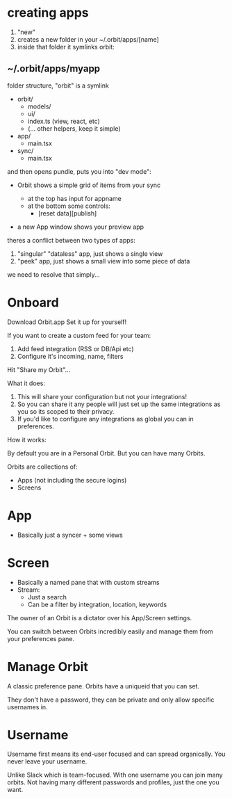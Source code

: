 # creating apps

1. "new"
2. creates a new folder in your ~/.orbit/apps/[name]
3. inside that folder it symlinks orbit:

## ~/.orbit/apps/myapp

folder structure, "orbit" is a symlink

- orbit/
  - models/
  - ui/
  - index.ts (view, react, etc)
  - (... other helpers, keep it simple)
- app/
  - main.tsx
- sync/
  - main.tsx

and then opens pundle, puts you into "dev mode":

- Orbit shows a simple grid of items from your sync

  - at the top has input for appname
  - at the bottom some controls:
    - [reset data][publish]

- a new App window shows your preview app

theres a conflict between two types of apps:

1. "singular" "dataless" app, just shows a single view
2. "peek" app, just shows a small view into some piece of data

we need to resolve that simply...

# Onboard

Download Orbit.app
Set it up for yourself!

If you want to create a custom feed for your team:

1. Add feed integration (RSS or DB/Api etc)
2. Configure it's incoming, name, filters

Hit "Share my Orbit"...

What it does:

1. This will share your configuration but not your integrations!
2. So you can share it any people will just set up the same integrations as you so its scoped to their privacy.
3. If you'd like to configure any integrations as global you can in preferences.

How it works:

By default you are in a Personal Orbit. But you can have many Orbits.

Orbits are collections of:

- Apps (not including the secure logins)
- Screens

# App

- Basically just a syncer + some views

# Screen

- Basically a named pane that with custom streams
- Stream:
  - Just a search
  - Can be a filter by integration, location, keywords

The owner of an Orbit is a dictator over his App/Screen settings.

You can switch between Orbits incredibly easily and manage them from your preferences pane.

# Manage Orbit

A classic preference pane. Orbits have a uniqueid that you can set.

They don't have a password, they can be private and only allow specific usernames in.

# Username

Username first means its end-user focused and can spread organically. You never leave your username.

Unlike Slack which is team-focused. With one username you can join many orbits. Not having many different passwords and profiles, just the one you want.
